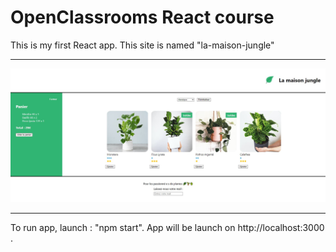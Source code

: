 # OpenClassrooms React course 

This is my first React app. This site is named "la-maison-jungle"

----

![Screenshot](LMJ.JPG)

----

To run app, launch : "npm start". App will be launch on http://localhost:3000 .

